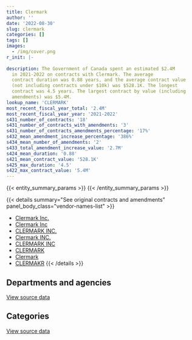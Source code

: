 ```yaml
---
title: Clermark
author: ''
date: '2022-08-30'
slug: clermark
categories: []
tags: []
images:
  - /img/cover.png
r_init: |-
  
description: The Government of Canada spent an estimated $2.4M
  in 2021-2022 on contracts with Clermark. The average
  contract duration was 0.88 years, and the average contract value
  (not including contracts under $10k) was $528.1K. The longest
  contract was 4.5 years. The largest contract by value (including
  amendments) was $5.4M.
lookup_name: 'CLERMARK'
most_recent_fiscal_year_total: '2.4M'
most_recent_fiscal_year_year: '2021-2022'
s431_number_of_contracts: '18'
s431_number_of_contracts_with_amendments: '3'
s431_number_of_contracts_amendments_percentage: '17%'
s432_mean_amendment_increase_percentage: '386%'
s434_mean_number_of_amendments: '2'
s433_total_amendment_increase_value: '2.7M'
s424_mean_duration: '0.88'
s421_mean_contract_value: '528.1K'
s425_max_duration: '4.5'
s422_max_contract_value: '5.4M'
---
```


<script src="/rmarkdown-libs/htmlwidgets/htmlwidgets.js"></script>
<link href="/rmarkdown-libs/datatables-css/datatables-crosstalk.css" rel="stylesheet" />
<script src="/rmarkdown-libs/datatables-binding/datatables.js"></script>
<script src="/rmarkdown-libs/jquery/jquery-3.6.0.min.js"></script>
<link href="/rmarkdown-libs/dt-core-bootstrap/css/dataTables.bootstrap.min.css" rel="stylesheet" />
<link href="/rmarkdown-libs/dt-core-bootstrap/css/dataTables.bootstrap.extra.css" rel="stylesheet" />
<script src="/rmarkdown-libs/dt-core-bootstrap/js/jquery.dataTables.min.js"></script>
<script src="/rmarkdown-libs/dt-core-bootstrap/js/dataTables.bootstrap.min.js"></script>
<link href="/rmarkdown-libs/crosstalk/css/crosstalk.min.css" rel="stylesheet" />
<script src="/rmarkdown-libs/crosstalk/js/crosstalk.min.js"></script>
<script src="/rmarkdown-libs/htmlwidgets/htmlwidgets.js"></script>
<link href="/rmarkdown-libs/datatables-css/datatables-crosstalk.css" rel="stylesheet" />
<script src="/rmarkdown-libs/datatables-binding/datatables.js"></script>
<script src="/rmarkdown-libs/jquery/jquery-3.6.0.min.js"></script>
<link href="/rmarkdown-libs/dt-core-bootstrap/css/dataTables.bootstrap.min.css" rel="stylesheet" />
<link href="/rmarkdown-libs/dt-core-bootstrap/css/dataTables.bootstrap.extra.css" rel="stylesheet" />
<script src="/rmarkdown-libs/dt-core-bootstrap/js/jquery.dataTables.min.js"></script>
<script src="/rmarkdown-libs/dt-core-bootstrap/js/dataTables.bootstrap.min.js"></script>
<link href="/rmarkdown-libs/crosstalk/css/crosstalk.min.css" rel="stylesheet" />
<script src="/rmarkdown-libs/crosstalk/js/crosstalk.min.js"></script>

{{< entity_summary_params >}}
{{< /entity_summary_params >}}

{{< details summary="See original contracts and amendments" panel_body_class="vendor-names-list" >}}
- [Clermark Inc.](https://search.open.canada.ca/en/ct/?sort=contract_value_f%20desc&page=1&search_text=%22Clermark%20Inc.%22)
- [Clermark Inc](https://search.open.canada.ca/en/ct/?sort=contract_value_f%20desc&page=1&search_text=%22Clermark%20Inc%22)
- [CLERMARK INC.](https://search.open.canada.ca/en/ct/?sort=contract_value_f%20desc&page=1&search_text=%22CLERMARK%20INC.%22)
- [Clermark INC.](https://search.open.canada.ca/en/ct/?sort=contract_value_f%20desc&page=1&search_text=%22Clermark%20INC.%22)
- [CLERMARK INC](https://search.open.canada.ca/en/ct/?sort=contract_value_f%20desc&page=1&search_text=%22CLERMARK%20INC%22)
- [CLERMARK](https://search.open.canada.ca/en/ct/?sort=contract_value_f%20desc&page=1&search_text=%22CLERMARK%22)
- [Clermark](https://search.open.canada.ca/en/ct/?sort=contract_value_f%20desc&page=1&search_text=%22Clermark%22)
- [CLERMAKR](https://search.open.canada.ca/en/ct/?sort=contract_value_f%20desc&page=1&search_text=%22CLERMAKR%22)
{{< /details >}}

## Departments and agencies

<div id="htmlwidget-1" style="width:100%;height:auto;" class="datatables html-widget"></div>
<script type="application/json" data-for="htmlwidget-1">{"x":{"style":"bootstrap","filter":"none","vertical":false,"data":[["<a href=\"/departments/dnd-mdn/\">National Defence<\/a>","<a href=\"/departments/phac-aspc/\">Public Health Agency of Canada<\/a>"],[562325.43,null],[1054487.71,2289.83],[2694744.03,417893.92],[2445815.05,null]],"container":"<table class=\"table table-striped table-hover row-border order-column display\">\n  <thead>\n    <tr>\n      <th>Department<\/th>\n      <th>2018-2019<\/th>\n      <th>2019-2020<\/th>\n      <th>2020-2021<\/th>\n      <th>2021-2022<\/th>\n    <\/tr>\n  <\/thead>\n<\/table>","options":{"order":[[4,"desc"]],"pageLength":10,"autoWidth":true,"columnDefs":[{"targets":1,"render":"function(data, type, row, meta) {\n    return type !== 'display' ? data : DTWidget.formatCurrency(data, \"$\", 2, 3, \",\", \".\", true, null);\n  }"},{"targets":2,"render":"function(data, type, row, meta) {\n    return type !== 'display' ? data : DTWidget.formatCurrency(data, \"$\", 2, 3, \",\", \".\", true, null);\n  }"},{"targets":3,"render":"function(data, type, row, meta) {\n    return type !== 'display' ? data : DTWidget.formatCurrency(data, \"$\", 2, 3, \",\", \".\", true, null);\n  }"},{"targets":4,"render":"function(data, type, row, meta) {\n    return type !== 'display' ? data : DTWidget.formatCurrency(data, \"$\", 2, 3, \",\", \".\", true, null);\n  }"},{"width":"16%","targets":[1,2,3,4]},{"className":"dt-right","targets":[1,2,3,4]}],"orderClasses":false}},"evals":["options.columnDefs.0.render","options.columnDefs.1.render","options.columnDefs.2.render","options.columnDefs.3.render"],"jsHooks":[]}</script>
<p class="text-right">
<a href="https://github.com/GoC-Spending/contracts-data/tree/main/data/out/vendors/clermark/summary_by_fiscal_year_by_department.csv" class="source-data-link btn btn-link">View source data</a>
</p>

## Categories

<div id="htmlwidget-2" style="width:100%;height:auto;" class="datatables html-widget"></div>
<script type="application/json" data-for="htmlwidget-2">{"x":{"style":"bootstrap","filter":"none","vertical":false,"data":[["<a href=\"/categories/industrial_products_and_services/\">Industrial products and services<\/a>"],[562325.43],[1056777.54],[3112637.95],[2445815.05]],"container":"<table class=\"table table-striped table-hover row-border order-column display\">\n  <thead>\n    <tr>\n      <th>Category<\/th>\n      <th>2018-2019<\/th>\n      <th>2019-2020<\/th>\n      <th>2020-2021<\/th>\n      <th>2021-2022<\/th>\n    <\/tr>\n  <\/thead>\n<\/table>","options":{"order":[[4,"desc"]],"dom":"t","pageLength":30,"autoWidth":true,"columnDefs":[{"targets":1,"render":"function(data, type, row, meta) {\n    return type !== 'display' ? data : DTWidget.formatCurrency(data, \"$\", 2, 3, \",\", \".\", true, null);\n  }"},{"targets":2,"render":"function(data, type, row, meta) {\n    return type !== 'display' ? data : DTWidget.formatCurrency(data, \"$\", 2, 3, \",\", \".\", true, null);\n  }"},{"targets":3,"render":"function(data, type, row, meta) {\n    return type !== 'display' ? data : DTWidget.formatCurrency(data, \"$\", 2, 3, \",\", \".\", true, null);\n  }"},{"targets":4,"render":"function(data, type, row, meta) {\n    return type !== 'display' ? data : DTWidget.formatCurrency(data, \"$\", 2, 3, \",\", \".\", true, null);\n  }"},{"width":"16%","targets":[1,2,3,4]},{"className":"dt-right","targets":[1,2,3,4]}],"orderClasses":false,"lengthMenu":[10,25,30,50,100]}},"evals":["options.columnDefs.0.render","options.columnDefs.1.render","options.columnDefs.2.render","options.columnDefs.3.render"],"jsHooks":[]}</script>
<p class="text-right">
<a href="https://github.com/GoC-Spending/contracts-data/tree/main/data/out/vendors/clermark/summary_by_fiscal_year_by_category.csv" class="source-data-link btn btn-link">View source data</a>
</p>
